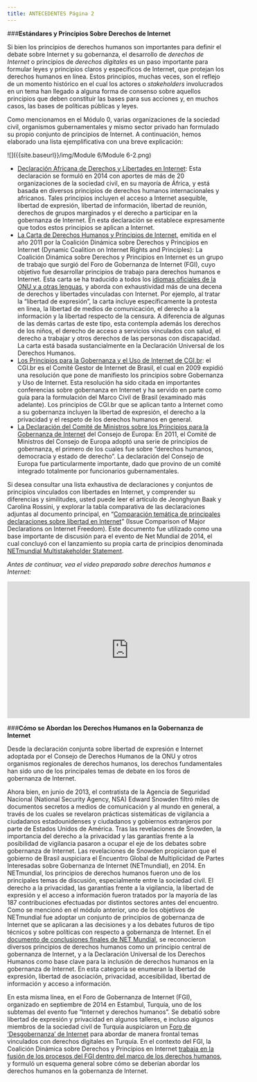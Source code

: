```yaml
---
title: ANTECEDENTES Página 2
---
```


###**Estándares y Principios Sobre Derechos de Internet**
 
Si bien los principios de derechos humanos son importantes para definir el debate sobre Internet y su gobernanza, el desarrollo de *derechos de Internet* o principios de *derechos digitales* es un paso importante para formular leyes y principios claros y específicos de Internet, que protejan los derechos humanos en línea. Estos principios, muchas veces, son el reflejo de un momento histórico en el cual los actores o  *stakeholders* involucrados en un tema han llegado a alguna forma de consenso sobre aquellos principios que deben constituir las bases para sus acciones y, en muchos casos, las bases de políticas públicas y leyes. 

Como mencionamos en el Módulo 0, varias organizaciones de la sociedad civil, organismos gubernamentales y mismo sector privado han formulado su propio conjunto de principios de Internet. A continuación, hemos elaborado una lista ejemplificativa con una breve explicación:

![]({{site.baseurl}}/img/Module 6/Module 6-2.png)

<ul><li><a href="http://africaninternetrights.org/" target="_blank">Declaración Africana de Derechos y Libertades en Internet</a>: Esta declaración se formuló en 2014 con aportes de más de 20 organizaciones de la sociedad civil, en su mayoría de África, y está basada en diversos principios de derechos humanos internacionales y africanos. Tales principios incluyen el acceso a Internet asequible, libertad de expresión, libertad de información, libertad de reunión, derechos de grupos marginados y el derecho a participar en la gobernanza de Internet. En esta declaración se establece expresamente que todos estos principios se aplican a Internet. 

<li><a href="http://internetrightsandprinciples.org/site/wp-content/uploads/2011/09/pdf/spanish.pdf" target="_blank">La Carta de Derechos Humanos y Principios de Internet</a>, emitida en el año 2011 por la Coalición Dinámica sobre Derechos y Principios en Internet (Dynamic Coalition on Internet Rights and Principles): La Coalición Dinámica sobre Derechos y Principios en Internet es un grupo de trabajo que surgió del Foro de Gobernanza de Internet (FGI), cuyo objetivo fue desarrollar principios de trabajo para derechos humanos e Internet. Esta carta se ha traducido a todos los <a href="http://internetrightsandprinciples.org/site/charter/" target="_blank">idiomas oficiales de la ONU y a otras lenguas</a>, y aborda con exhaustividad más de una decena de derechos y libertades vinculadas con Internet. Por ejemplo, al tratar la “libertad de expresión”, la carta incluye específicamente la protesta en línea, la libertad de medios de comunicación, el derecho a la información y la libertad respecto de la censura. A diferencia de algunas de las demás cartas de este tipo, esta contempla además los derechos de los niños, el derecho de acceso a servicios vinculados con salud, el derecho a trabajar y otros derechos de las personas con discapacidad. La carta está basada sustancialmente en la Declaración Universal de los Derechos Humanos.

<li><a href="http://content.netmundial.br/contribution/principles-for-the-governance-and-use-of-the-internet/266" target="_blank">Los Principios para la Gobernanza y el Uso de Internet de CGI.br</a>: el CGI.br es el Comité Gestor de Internet de Brasil, el cual en 2009 expidió  una resolución que pone de manifiesto los principios sobre Gobernanza  y Uso de Internet. Esta resolución ha sido citada en importantes conferencias sobre gobernanza en Internet y ha servido en parte como guía para la formulación del Marco Civil de Brasil (examinado más adelante). Los principios de CGI.br que se aplican tanto a Internet como a su gobernanza incluyen la libertad de expresión, el derecho a la privacidad y el respeto de los derechos humanos en general.

<li><a href="https://wcd.coe.int/ViewDoc.jsp?id=1835773" target="_blank">La Declaración del Comité de Ministros sobre los Principios para la Gobernanza de Internet</a> del Consejo de Europa: En 2011, el Comité de Ministros del Consejo de Europa adoptó una serie de principios de gobernanza, el primero de los cuales fue sobre “derechos humanos, democracia y estado de derecho”. La declaración del Consejo de Europa fue particularmente importante, dado que provino de un comité integrado totalmente por funcionarios gubernamentales. </ul>

Si desea consultar una lista exhaustiva de declaraciones y conjuntos de principios vinculados con libertades en Internet, y comprender su diferencias y similitudes, usted puede leer el artículo de Jeonghyun Baak y Carolina Rossini, y explorar la tabla comparativa de las declaraciones adjuntas al documento principal, en “<a href="http://bestbits.net/issue-comparison-of-major-declarations-on-internet-freedom/" target="_blank">Comparación temática de principales declaraciones sobre libertad en Internet</a>” (Issue Comparison of Major Declarations on Internet Freedom). Este documento fue utilizado como una base importante de discusión para el evento de Net Mundial de 2014, el cual concluyó con el lanzamiento su propia carta de principios denominada <a href="http://netmundial.br/wp-content/uploads/2014/04/NETmundial-Multistakeholder-Document.pdf" target="_blank">NETmundial Multistakeholder Statement</a>.

*Antes de continuar, vea el  video preparado sobre derechos humanos e Internet:*

<div align="center"><iframe width="560" height="315" src="https://www.youtube.com/embed/3naNZiERVb8" frameborder="0" allowfullscreen></iframe></div>

###**Cómo se Abordan los Derechos Humanos en la Gobernanza de Internet**

Desde la declaración conjunta sobre libertad de expresión e Internet adoptada por el Consejo de Derechos Humanos de la ONU y otros organismos regionales de derechos humanos, los derechos fundamentales han sido uno de los principales temas de debate en los foros de gobernanza de Internet. 

Ahora bien, en junio de 2013, el contratista de la Agencia de Seguridad Nacional (National Security Agency, NSA) Edward Snowden filtró miles de documentos secretos a medios de comunicación y al mundo en general, a través de los cuales se revelaron prácticas sistemáticas de vigilancia a ciudadanos estadounidenses y ciudadanos y gobiernos extranjeros por parte de Estados Unidos de América. Tras las revelaciones de Snowden, la importancia del derecho a la privacidad y las garantías frente a la posibilidad de vigilancia pasaron a ocupar el eje de los debates sobre gobernanza de Internet. Las revelaciones de Snowden propiciaron que el gobierno de Brasil auspiciara el Encuentro Global de Multiplicidad de Partes Interesadas sobre Gobernanza de Internet (NETmundial), en 2014. En NETmundial, los principios de derechos humanos fueron uno de los principales temas de discusión, especialmente entre la sociedad civil. El derecho a la privacidad, las garantías frente a la vigilancia, la libertad de expresión y el acceso a información fueron tratados por la mayoría de las 187 contribuciones efectuadas por distintos sectores antes del encuentro. Como se mencionó en el módulo anterior, uno de los objetivos de NETmundial fue adoptar un conjunto de principios de gobernanza de Internet que se aplicaran a las decisiones y a los debates futuros de tipo técnicos y sobre políticas con respecto a gobernanza de Internet. En el <a href="http://netmundial.br/wp-content/uploads/2014/04/NETmundial-Multistakeholder-Document.pdf" target="_blank">documento de conclusiones finales de NET Mundial</a>, se reconocieron diversos principios de derechos humanos como un principio central de gobernanza de Internet, y a la Declaración Universal de los Derechos Humanos como base clave para la inclusión de derechos humanos en la gobernanza de Internet. En esta categoría se enumeran la libertad de expresión, libertad de asociación, privacidad, accesibilidad, libertad de información y acceso a información. 

En esta misma línea, en el Foro de Gobernanza de Internet (FGI), organizado en septiembre de 2014 en Estambul, Turquía, uno de los subtemas del evento fue “Internet y derechos humanos”. Se debatió sobre libertad de expresión y privacidad en algunos talleres, e incluso algunos miembros de la sociedad civil de Turquía auspiciaron un <a href="https://iuf.alternatifbilisim.org/" target="_blank">Foro de ‘Desgobernanza’ de Internet</a> para abordar de manera frontal temas vinculados con derechos digitales en Turquía. En el contexto del FGI, la Coalición Dinámica sobre Derechos y Principios en Internet <a href="http://internetrightsandprinciples.org/site/internet-rights-and-principles-coalition-five-year-review/" target="_blank">trabaja en la fusión de los procesos del FGI dentro del marco de los derechos humanos</a>, y formuló un esquema general sobre cómo se deberían abordar los derechos humanos en la gobernanza de Internet.
